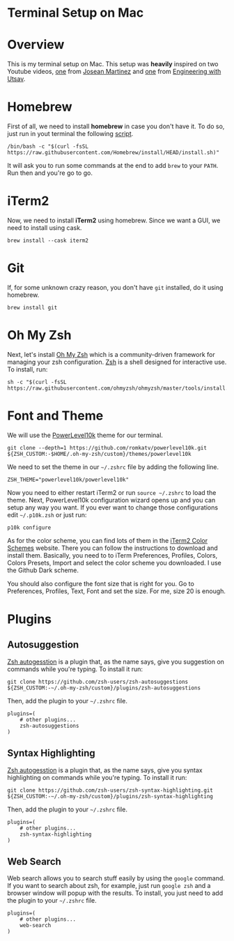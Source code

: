 # Terminal Setup on Mac

# Overview

This is my terminal setup on Mac. This setup was **heavily** inspired on two Youtube videos, [one](https://www.youtube.com/watch?v=CF1tMjvHDRA) from [Josean Martinez](https://www.youtube.com/@joseanmartinez) and [one](https://www.youtube.com/watch?v=0MiGnwPdNGE) from [Engineering with Utsav](https://www.youtube.com/@EngineeringwithUtsav).

# Homebrew

First of all, we need to install **homebrew** in case you don't have it. To do so, just run in yout terminal the following [script](https://brew.sh/).

``` shell
/bin/bash -c "$(curl -fsSL https://raw.githubusercontent.com/Homebrew/install/HEAD/install.sh)"
```

It will ask you to run some commands at the end to add `brew` to your `PATH`. Run then and you're go to go.

# iTerm2

Now, we need to install **iTerm2** using homebrew. Since we want a GUI, we need to install using cask.

``` shell
brew install --cask iterm2
```

# Git

If, for some unknown crazy reason, you don't have `git` installed, do it using homebrew.

``` shell
brew install git
```

# Oh My Zsh

Next, let's install [Oh My Zsh](https://github.com/ohmyzsh/ohmyzsh) which is a community-driven framework for managing your zsh configuration. [Zsh](https://www.zsh.org/) is a shell designed for interactive use. To install, run:

``` shell
sh -c "$(curl -fsSL https://raw.githubusercontent.com/ohmyzsh/ohmyzsh/master/tools/install.sh)"
```

# Font and Theme

We will use the [PowerLevel10k](https://github.com/romkatv/powerlevel10k) theme for our terminal.

``` shell
git clone --depth=1 https://github.com/romkatv/powerlevel10k.git ${ZSH_CUSTOM:-$HOME/.oh-my-zsh/custom}/themes/powerlevel10k
```

We need to set the theme in our `~/.zshrc` file by adding the following line.

``` shell
ZSH_THEME="powerlevel10k/powerlevel10k"
```

Now you need to either restart iTerm2 or run `source ~/.zshrc` to load the theme. Next, PowerLevel10k configuration wizard opens up and you can setup any way you want. If you ever want to change those configurations edit `~/.p10k.zsh` or just run:

``` shell
p10k configure
```


As for the color scheme, you can find lots of them in the [iTerm2 Color Schemes](https://iterm2colorschemes.com/) website. There you can follow the instructions to download and install them. Basically, you need to to iTerm Preferences, Profiles, Colors, Colors Presets, Import and select the color scheme you downloaded. I use the Github Dark scheme.

You should also configure the font size that is right for you. Go to Preferences, Profiles, Text, Font and set the size. For me, size 20 is enough.

# Plugins

## Autosuggestion

[Zsh autogesstion](https://github.com/zsh-users/zsh-autosuggestions) is a plugin that, as the name says, give you suggestion on commands while you're typing. To install it run:

``` shell
git clone https://github.com/zsh-users/zsh-autosuggestions ${ZSH_CUSTOM:-~/.oh-my-zsh/custom}/plugins/zsh-autosuggestions
```

Then, add the plugin to your `~/.zshrc` file.

``` shell
plugins=( 
    # other plugins...
    zsh-autosuggestions
)
```


## Syntax Highlighting

[Zsh autogesstion](https://github.com/zsh-users/zsh-syntax-highlighting) is a plugin that, as the name says, give you syntax highlighting on commands while you're typing. To install it run:

``` shell
git clone https://github.com/zsh-users/zsh-syntax-highlighting.git ${ZSH_CUSTOM:-~/.oh-my-zsh/custom}/plugins/zsh-syntax-highlighting
```

Then, add the plugin to your `~/.zshrc` file.

``` shell
plugins=( 
    # other plugins...
	zsh-syntax-highlighting
)
```

## Web Search

Web search allows you to search stuff easily by using the `google` command. If you want to search about zsh, for example, just run `google zsh` and a browser window will popup with the results. To install, you just need to add the plugin to your `~/.zshrc` file.

``` shell
plugins=( 
    # other plugins...
	web-search
)
```

